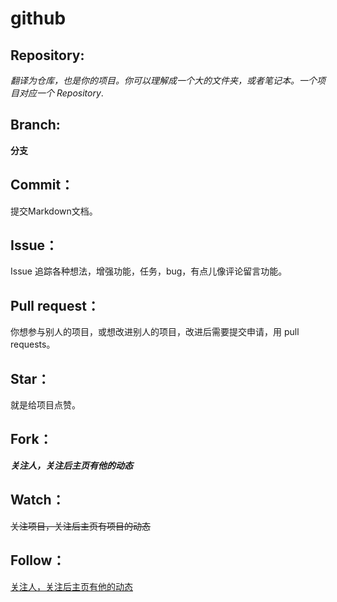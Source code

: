 # github

## Repository:

*翻译为仓库，也是你的项目。你可以理解成一个大的文件夹，或者笔记本。一个项目对应一个 Repository*.

## Branch:

**分支**

## Commit：

提交Markdown文档。

## Issue：

Issue 追踪各种想法，增强功能，任务，bug，有点儿像评论留言功能。

## Pull request：

你想参与别人的项目，或想改进别人的项目，改进后需要提交申请，用 pull requests。

## Star：

就是给项目点赞。

## Fork：

***关注人，关注后主页有他的动态***

## Watch：

~~关注项目，关注后主页有项目的动态~~

## Follow：

<u>关注人，关注后主页有他的动态</u>








